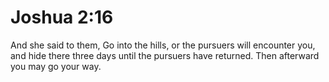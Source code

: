 # Joshua 2:16

And she said to them, Go into the hills, or the pursuers will encounter you, and hide there three days until the pursuers have returned. Then afterward you may go your way.
